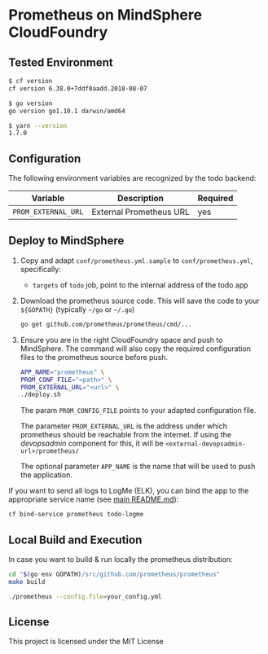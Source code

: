 # Prometheus on MindSphere CloudFoundry

## Tested Environment

```sh
$ cf version
cf version 6.38.0+7ddf0aadd.2018-08-07

$ go version
go version go1.10.1 darwin/amd64

$ yarn --version
1.7.0
```

## Configuration

The following environment variables are recognized by the todo backend:

| Variable     | Description | Required |
|--------------|-------------|----------|
| `PROM_EXTERNAL_URL` | External Prometheus URL | yes |

## Deploy to MindSphere

1. Copy and adapt `conf/prometheus.yml.sample` to `conf/prometheus.yml`,
   specifically:
   - `targets` of `todo` job, point to the internal address of the todo app

1. Download the prometheus source code. This will save the code to your
   `${GOPATH}` (typically `~/go` or `~/.go`)

     ```sh
     go get github.com/prometheus/prometheus/cmd/...
     ```

1. Ensure you are in the right CloudFoundry space and push to MindSphere. The
   command will also copy the required configuration files to the prometheus
   source before push.

     ```sh
     APP_NAME="prometheus" \
     PROM_CONF_FILE="<path>" \
     PROM_EXTERNAL_URL="<url>" \
     ./deploy.sh
     ```

   The param `PROM_CONFIG_FILE` points to your adapted configuration file.

   The parameter `PROM_EXTERNAL_URL` is the address under which prometheus
   should be reachable from the internet. If using the *devopsadmin* component
   for this, it will be `<external-devopsadmin-url>/prometheus/`

   The optional parameter `APP_NAME` is the name that will be used to push
   the application.

If you want to send all logs to LogMe (ELK), you can bind the app to the
appropriate service name (see [main README.md](../../README.md)):

```sh
cf bind-service prometheus todo-logme
```

## Local Build and Execution

In case you want to build & run locally the prometheus distribution:

```sh
cd "$(go env GOPATH)/src/github.com/prometheus/prometheus"
make build

./prometheus --config.file=your_config.yml
```

## License

This project is licensed under the MIT License
